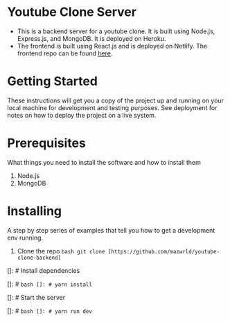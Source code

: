 # Youtube Clone Server

- This is a backend server for a youtube clone. It is built using Node.js, Express.js, and MongoDB. It is deployed on Heroku.
- The frontend is built using React.js and is deployed on Netlify. The frontend repo can be found [here]().

# Getting Started

These instructions will get you a copy of the project up and running on your local machine for development and testing purposes. See deployment for notes on how to deploy the project on a live system.

# Prerequisites

What things you need to install the software and how to install them

1. Node.js
2. MongoDB

# Installing

A step by step series of examples that tell you how to get a development env running.

1. Clone the repo
   `bash git clone [https://github.com/mazwrld/youtube-clone-backend] `

[]: # Install dependencies

[]: # `bash []: # yarn install `

[]: # Start the server

[]: # `bash []: # yarn run dev `

